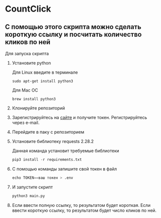 # CountClick

## С помощью этого скрипта можно сделать короткую ссылку и посчитать количество кликов по ней

Для запуска скрипта 

1. Установите python
   
   Для Linux введите в терминале
    ```
   sudo apt-get install python3
    ```
    Для Mac OC
    ```
    brew install python3
    ```
1. Клонируйте репозиторий

1. Зарегистрируйтесь на [сайте](https://app.bitly.com/Bn55hH2ctPw/bitlinks/3pg5ZpS/details)
    и получите токен. Регистрируйтесь через e-mail.

1. Перейдите в паку с репозиторием
4. Установите библиотеку requests 2.28.2
   
   Данная команда установит требуемые библиотеки

    ```python
    pip3 install -r requirements.txt
    ```

1. С помощью команды запишите свой токен в файл
    ```python
    echo TOKEN==ваш токен > .env
    ```
1. И запустите скрипт
    ```python
    python3 main.py
    ```
1. Если ввести полную ссылку, то результатом будет короткая. 
   Если ввести короткую ссылку, то результатом будет число кликов по ней. 